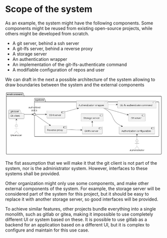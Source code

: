 # Scope of the system

As an example, the system might have the following components. Some components might be reused from existing open-source projects, while others might be developed from scratch.

- A git server, behind a ssh server
- A git-lfs server, behind a reverse proxy
- A storage server
- An authentication wrapper
- An implementation of the git-lfs-authenticate command
- A modifiable configuration of repos and user

We can draft in the next a possible architecture of the system allowing to draw boundaries between the system and the external components

![A possible simple architecture of the system, drawing boundaries between the system and the external components](../diagrams/context.png)

The fist assumption that we will make it that the git client is not part of the system, nor is the administrator system. However, interfaces to these systems shall be provided.

Other organization might only use some components, and make other external components of the system. For example, the storage server will be considered part of the system for this project, but it should be easy to replace it with another storage server, so good interfaces will be provided.

To achieve similar features, other projects bundle everything into a single monolith, such as gitlab or gitea, making it impossible to use completely different UI or system based on these. It is possible to use gitlab as a backend for an application based on a different UI, but it is complex to configure and maintain for this use case.  
